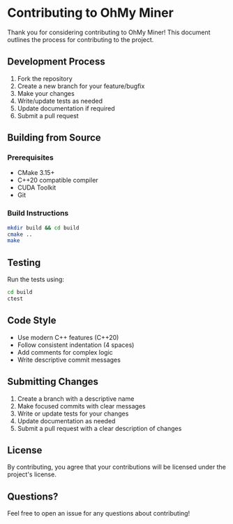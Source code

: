 # Contributing to OhMy Miner

Thank you for considering contributing to OhMy Miner! This document outlines the process for contributing to the project.

## Development Process

1. Fork the repository
2. Create a new branch for your feature/bugfix
3. Make your changes
4. Write/update tests as needed
5. Update documentation if required
6. Submit a pull request

## Building from Source

### Prerequisites

- CMake 3.15+
- C++20 compatible compiler
- CUDA Toolkit
- Git

### Build Instructions

```bash
mkdir build && cd build
cmake ..
make
```

## Testing

Run the tests using:
```bash
cd build
ctest
```

## Code Style

- Use modern C++ features (C++20)
- Follow consistent indentation (4 spaces)
- Add comments for complex logic
- Write descriptive commit messages

## Submitting Changes

1. Create a branch with a descriptive name
2. Make focused commits with clear messages
3. Write or update tests for your changes
4. Update documentation as needed
5. Submit a pull request with a clear description of changes

## License

By contributing, you agree that your contributions will be licensed under the project's license.

## Questions?

Feel free to open an issue for any questions about contributing!